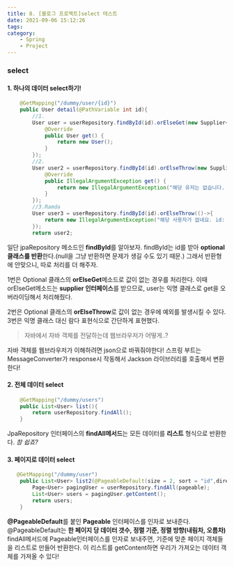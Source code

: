 ```yaml
---
title: 8. [블로그 프로젝트]select 테스트
date: 2021-09-06 15:12:26
tags:
category:
    - Spring
    - Project
---
```

### select

#### 1. 하나의 데이터 select하기!
```java
    @GetMapping("/dummy/user/{id}")
    public User detail(@PathVariable int id){
        //1.
        User user = userRepository.findById(id).orElseGet(new Supplier<User>() {
            @Override
            public User get() {
                return new User(); 
            }
        });
        //2.
        User user2 = userRepository.findById(id).orElseThrow(new Supplier<IllegalArgumentException>() {
            @Override
            public IllegalArgumentException get() {
                return new IllegalArgumentException("해당 유저는 없습니다. id :"+id);
            }
        });
        //3.Ramda
        User user3 = userRepository.findById(id).orElseThrow(()->{
            return new IllegalArgumentException("해당 사용자가 없네요. id: "+ id);
        });
        return user2;
```
일단 jpaRepository 메소드인 **findById**를 알아보자.
findById는 id를 받아 **optional 클래스를 반환**한다.(null을 그냥 반환하면 문제가 생길 수도 있기 때문.)
그래서 반환형에 안맞으니, 따로 처리를 더 해주자.


1번은 Optional 클래스의 **orElseGet**메소드로 값이 없는 경우를 처리한다.
이때 orElseGet메소드는 **supplier 인터페이스**를 받으므로, user는 익명 클래스로 get을 오버라이딩해서 처리해줬다.


2번은 Optional 클래스의 **orElseThrow**로 값이 없는 경우에 예외를 발생시킬 수 있다.
3번은 익명 클래스 대신 람다 표현식으로 간단하게 표현했다.


> 자바에서 자바 객체를 전달하는데 웹브라우저가 어떻게..?

자바 객체를 웹브라우저가 이해하려면 json으로 바꿔줘야한다!
스프링 부트는 MessageConverter가 response시 작동해서
Jackson 라이브러리를 호출해서 변환한다!


#### 2. 전체 데이터 select
```java
    @GetMapping("/dummy/users")
    public List<User> list(){
        return userRepository.findAll();
    }
```
JpaRepository 인터페이스의 **findAll메서드**는 모든 데이터를 **리스트** 형식으로 반환한다.
*참 쉽죠?*


#### 3. 페이지로 데이터 select
```java
   @GetMapping("/dummy/user")
    public List<User> list2(@PageableDefault(size = 2, sort = "id",direction = Sort.Direction.DESC)Pageable pageable){
        Page<User> pagingUser = userRepository.findAll(pageable);
        List<User> users = pagingUser.getContent();
        return users;
    }
```
**@PageableDefault**를 붙인 **Pageable** 인터페이스를 인자로 보내준다.
@PageableDefault는 **한 페이지 당 데이터 갯수, 정렬 기준, 정렬 방향(내림차, 오름차)**
findAll메서드에 Pageable인터페이스를 인자로 보내주면, 기준에 맞춘 페이지 객체들을 리스트로 만들어 반환한다.
이 리스트를 getContent하면 우리가 가져오는 데이터 객체를 가져올 수 있다!